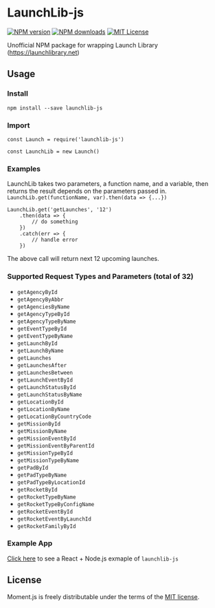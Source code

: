 # LaunchLib-js
[![NPM version][npm-version-image]][npm-url] 
[![NPM downloads][npm-downloads-image]][downloads-url] 
[![MIT License][license-image]][license-url]

Unofficial NPM package for wrapping Launch Library (https://launchlibrary.net)

## Usage
### Install
`npm install --save launchlib-js`

### Import
`const Launch = require('launchlib-js')`

`const LaunchLib = new Launch()`

### Examples
LaunchLib takes two parameters, a function name, and a variable, then returns the result depends on the parameters passed in.
`LaunchLib.get(functionName, var).then(data => {...})`

```
LaunchLib.get('getLaunches', '12')
    .then(data => { 
        // do something
    })
    .catch(err => { 
        // handle error
    }) 
```

The above call will return next 12 upcoming launches.

### Supported Request Types and Parameters (total of 32)
- `getAgencyById`
- `getAgencyByAbbr`
- `getAgenciesByName`
- `getAgencyTypeById`
- `getAgencyTypeByName`
- `getEventTypeById`
- `getEventTypeByName`
- `getLaunchById`
- `getLaunchByName`
- `getLaunches`
- `getLaunchesAfter`
- `getLaunchesBetween`
- `getLaunchEventById`
- `getLaunchStatusById`
- `getLaunchStatusByName`
- `getLocationById`
- `getLocationByName`
- `getLocationByCountryCode`
- `getMissionById`
- `getMissionByName`
- `getMissionEventById`
- `getMissionEventByParentId`
- `getMissionTypeById`
- `getMissionTypeByName`
- `getPadById`
- `getPadTypeByName`
- `getPadTypeByLocationId`
- `getRocketById`
- `getRocketTypeByName`
- `getRocketTypeByConfigName`
- `getRocketEventById`
- `getRocketEventByLaunchId`
- `getRocketFamilyById`

### Example App
[Click here](https://github.com/JerryFZhang/rockets) to see a React + Node.js exmaple of `launchlib-js`

## License

Moment.js is freely distributable under the terms of the [MIT license](https://github.com/moment/moment/blob/develop/LICENSE).



[license-image]: http://img.shields.io/badge/license-MIT-blue.svg?style=flat
[license-url]: LICENSE

[npm-url]: https://npmjs.org/package/launchlib-js
[npm-version-image]: http://img.shields.io/npm/v/launchlib-js.svg?style=flat
[npm-downloads-image]: http://img.shields.io/npm/dm/launchlib-js.svg?style=flat
[downloads-url]: https://npmcharts.com/compare/launchlib-js?minimal=true